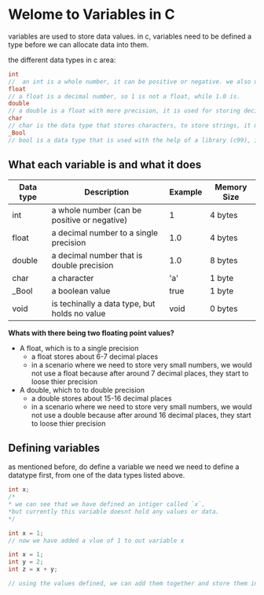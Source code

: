 # Welome to Variables in C
variables are used to store data values. in c, variables need to be defined a type before we can allocate data into them.

the different data types in c area:
```c
int 
//  an int is a whole number, it can be positive or negative. we also use ints to store arrays
float 
// a float is a decimal number, so 1 is not a float, while 1.0 is.
double 
// a double is a float with more precision, it is used for storing decimal numbers with higher accuracy. double precision floating point number
char 
// char is the data type that stores characters, to store strings, it makes more sense to add them to an array (will be covered in section 2). 
_Bool 
// bool is a data type that is used with the help of a library (c99), its not natively supported in C. ways to vatively support boolean values in c is by making them equal 0 or 1, where its false and true respectively.
```
## What each variable is and what it does

| Data type | Description | Example | Memory Size |
| --- | --- | --- | --- |
| int | a whole number (can be positive or negative) | 1 | 4 bytes |
| float | a decimal number to a single precision | 1.0 | 4 bytes |
| double | a decimal number that is double precision | 1.0 | 8 bytes |
| char | a character | 'a' | 1 byte |
| _Bool | a boolean value | true | 1 byte |
| void | is techinally a data type, but holds no value | void | 0 bytes |

**Whats with there being two floating point values?**

- A float, which is to a single precision
    - a float stores about 6-7 decimal places
    - in a scenario where we need to store very small numbers, we would not use a float because after around 7 decimal places, they start to loose thier precision
- A double, which to to double precision
    - a double stores about 15-16 decimal places
    - in a scenario where we need to store very small numbers, we would not use a double because after around 16 decimal places, they start to loose thier precision

## Defining variables

as mentioned before, do define a variable we need we need to define a datatype first, from one of the data types listed above.

```c
int x;
/*
* we can see that we have defined an intiger called `x`, 
*but currently this variable doesnt hold any values or data.
*/
```

```c
int x = 1;
// now we have added a vlue of 1 to out variable x
```


```c
int x = 1;
int y = 2;
int z = x + y;

// using the values defined, we can add them together and store them in a new variable called z, which is the sum of both x and y
```


